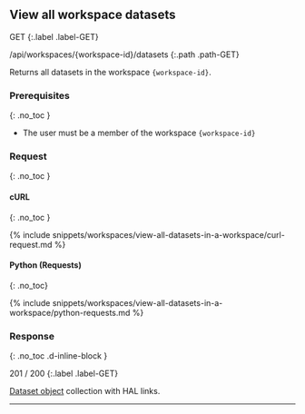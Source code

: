 ## View all workspace datasets

GET
{:.label .label-GET}

/api/workspaces/{workspace-id}/datasets
{:.path .path-GET}

Returns all datasets in the workspace `{workspace-id}`.

### Prerequisites
{: .no_toc }

- The user must be a member of the workspace `{workspace-id}`

### Request
{: .no_toc }

#### cURL
{: .no_toc }

{% include snippets/workspaces/view-all-datasets-in-a-workspace/curl-request.md %}

#### Python (Requests)
{: .no_toc}

{% include snippets/workspaces/view-all-datasets-in-a-workspace/python-requests.md %}

### Response
{: .no_toc .d-inline-block }

201 / 200
{:.label .label-GET}

[Dataset object](datasets#dataset-object) collection with HAL links.

---
